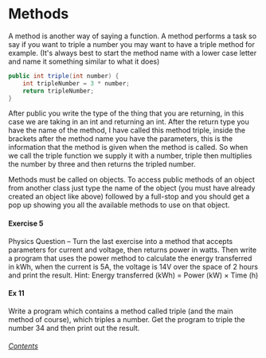 Methods
========================
A method is another way of saying a function.  A method performs a task so say if you want to triple a number you may want to have a triple method for example. (It's always best to start the method name with a lower case letter and name it something similar to what it does)
		
```java
public int triple(int number) {
	int tripleNumber = 3 * number;
	return tripleNumber;
}
```
		
After public you write the type of the thing that you are returning, in this case we are taking in an int and returning an int.  After the return type you have the name of the method, I have called this method triple, inside the brackets after the method name you have the parameters, this is the information that the method is given when the method is called.  So when we call the triple function we supply it with a number, triple then multiplies the number by three and then returns the tripled number.
		
Methods must be called on objects.  To access public methods of an object from another class just type the name of the object (you must have already created an object like above) followed by a full-stop and you should get a pop up showing you all the available methods to use on that object.

#### Exercise 5
Physics Question – Turn the last exercise into a method that accepts parameters for current and voltage, then returns power in watts.  Then write a program that uses the power method to calculate the energy transferred in kWh, when the current is 5A, the voltage is 14V over the space of 2 hours and print the result.
Hint: Energy transferred (kWh) = Power (kW) × Time (h)

#### Ex 11
Write a program which contains a method called triple (and the main method of course), which triples a number.  Get the program to triple the number 34 and then print out the result.
		
###### [Contents](https://github.com/BillsJ/cadmus/blob/master/Chapter-1/Part%20I:%20Introduction_and_contents.md#contents)
